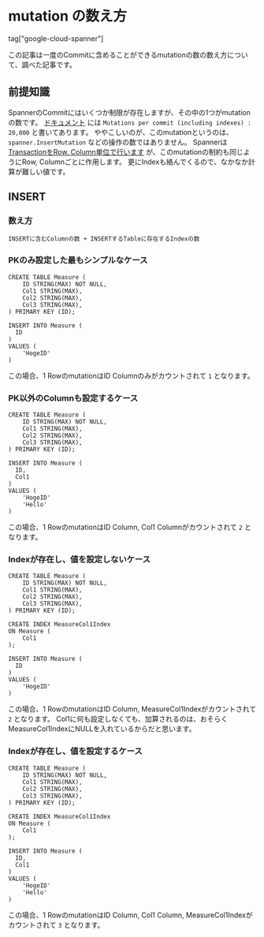 # mutation の数え方

tag["google-cloud-spanner"]

この記事は一度のCommitに含めることができるmutationの数の数え方について、調べた記事です。

## 前提知識

SpannerのCommitにはいくつか制限が存在しますが、その中の1つがmutationの数です。
[ドキュメント](https://cloud.google.com/spanner/quotas?hl=en#limits_for_creating_reading_updating_and_deleting_data) には `Mutations per commit (including indexes) : 20,000` と書いてあります。
ややこしいのが、このmutationというのは、 `spanner.InsertMutation` などの操作の数ではありません。
Spannerは [TransactionをRow, Column単位で行います](https://cloud.google.com/spanner/docs/transactions#rw_transaction_performance) が、このmutationの制約も同じようにRow, Columnごとに作用します。
更にIndexも絡んでくるので、なかなか計算が難しい値です。

## INSERT

### 数え方

```
INSERTに含むColumnの数 + INSERTするTableに存在するIndexの数
```

### PKのみ設定した最もシンプルなケース

``` example 1
CREATE TABLE Measure (
    ID STRING(MAX) NOT NULL,
    Col1 STRING(MAX),
    Col2 STRING(MAX),
    Col3 STRING(MAX),
) PRIMARY KEY (ID);

INSERT INTO Measure (
  ID
)
VALUES (  
    'HogeID'
)
```

この場合、1 RowのmutationはID Columnのみがカウントされて `1` となります。

### PK以外のColumnも設定するケース

``` example 2
CREATE TABLE Measure (
    ID STRING(MAX) NOT NULL,
    Col1 STRING(MAX),
    Col2 STRING(MAX),
    Col3 STRING(MAX),
) PRIMARY KEY (ID);

INSERT INTO Measure (
  ID,
  Col1
)
VALUES (  
    'HogeID'
    'Hello'
)
```

この場合、1 RowのmutationはID Column, Col1 Columnがカウントされて `2` となります。

### Indexが存在し、値を設定しないケース

``` example 3
CREATE TABLE Measure (
    ID STRING(MAX) NOT NULL,
    Col1 STRING(MAX),
    Col2 STRING(MAX),
    Col3 STRING(MAX),
) PRIMARY KEY (ID);

CREATE INDEX MeasureCol1Index
ON Measure (
    Col1
);

INSERT INTO Measure (
  ID
)
VALUES (  
    'HogeID'
)
```

この場合、1 RowのmutationはID Column, MeasureCol1Indexがカウントされて `2` となります。
Col1に何も設定しなくても、加算されるのは、おそらくMeasureCol1IndexにNULLを入れているからだと思います。

### Indexが存在し、値を設定するケース

``` example 3
CREATE TABLE Measure (
    ID STRING(MAX) NOT NULL,
    Col1 STRING(MAX),
    Col2 STRING(MAX),
    Col3 STRING(MAX),
) PRIMARY KEY (ID);

CREATE INDEX MeasureCol1Index
ON Measure (
    Col1
);

INSERT INTO Measure (
  ID,
  Col1
)
VALUES (  
    'HogeID'
    'Hello'
)
```

この場合、1 RowのmutationはID Column, Col1 Column, MeasureCol1Indexがカウントされて `3` となります。
